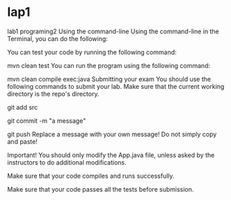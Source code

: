 # lap1
lab1 programing2
Using the command-line
Using the command-line in the Terminal, you can do the following:

You can test your code by running the following command:

mvn clean test
You can run the program using the following command:

mvn clean compile exec:java
Submitting your exam
You should use the following commands to submit your lab. Make sure that the current working directory is the repo's directory.

git add src

git commit -m "a message"

git push
Replace a message with your own message! Do not simply copy and paste!

Important!
You should only modify the App.java file, unless asked by the instructors to do additional modifications.

Make sure that your code compiles and runs successfully.

Make sure that your code passes all the tests before submission.
